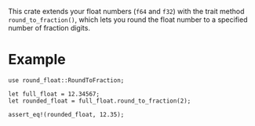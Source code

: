 This crate extends your float numbers (`f64` and `f32`) with the trait method `round_to_fraction()`, which lets you round the float number to a specified number of fraction digits.

# Example

```
use round_float::RoundToFraction;

let full_float = 12.34567;
let rounded_float = full_float.round_to_fraction(2);

assert_eq!(rounded_float, 12.35);
```